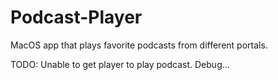 # Podcast-Player
MacOS app that plays favorite podcasts from different portals. 

TODO: Unable to get player to play podcast.
Debug...
